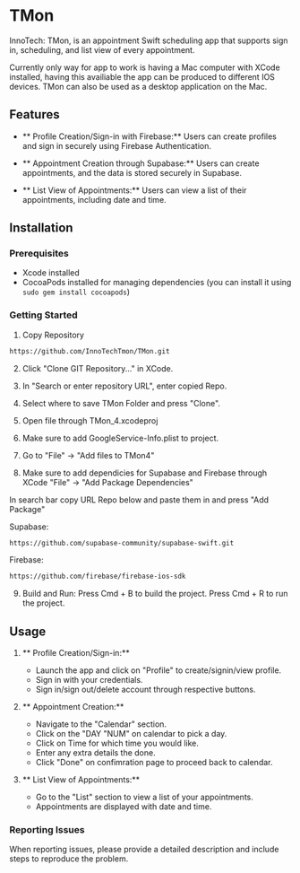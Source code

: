 # TMon
InnoTech: TMon, is an appointment Swift scheduling app that supports sign in, scheduling, and list view of every appointment.

Currently only way for app to work is having a Mac computer with XCode installed, having this availiable the app can be produced to different IOS devices. TMon can also be used as a desktop application on the Mac. 

## Features
- ** Profile Creation/Sign-in with Firebase:** Users can create profiles and sign in securely using Firebase Authentication.

- ** Appointment Creation through Supabase:** Users can create appointments, and the data is stored securely in Supabase.

- ** List View of Appointments:** Users can view a list of their appointments, including date and time.

## Installation 

### Prerequisites 
- Xcode installed
- CocoaPods installed for managing dependencies (you can install it using `sudo gem install cocoapods`)

### Getting Started
1. Copy Repository 
``` bash
https://github.com/InnoTechTmon/TMon.git
```
2. Click "Clone GIT Repository..." in XCode. 
   
3. In "Search or enter repository URL", enter copied Repo.

4. Select where to save TMon Folder and press "Clone".

5. Open file through TMon_4.xcodeproj

6. Make sure to add GoogleService-Info.plist to project.

7. Go to "File" -> "Add files to TMon4" 

8. Make sure to add dependicies for Supabase and Firebase through XCode "File" -> "Add Package Dependencies" 

In search bar copy URL Repo below and paste them in and press "Add Package"

   Supabase:
   ``` bash
   https://github.com/supabase-community/supabase-swift.git
   ```
   
   Firebase:
   ``` bash
   https://github.com/firebase/firebase-ios-sdk
   ```
      
9. Build and Run:
Press Cmd + B to build the project.
Press Cmd + R to run the project.


## Usage

1. ** Profile Creation/Sign-in:**
    - Launch the app and click on "Profile" to create/signin/view profile.
    - Sign in with your credentials.
    - Sign in/sign out/delete account through respective buttons. 

2. ** Appointment Creation:**
    - Navigate to the "Calendar" section.
    - Click on the "DAY "NUM" on calendar to pick a day.
    - Click on Time for which time you would like. 
    - Enter any extra details the done.
    - Click "Done" on confimration page to proceed back to calendar. 

3. ** List View of Appointments:**
    - Go to the "List" section to view a list of your appointments.
    - Appointments are displayed with date and time.
  
### Reporting Issues

When reporting issues, please provide a detailed description and include steps to reproduce the problem.


